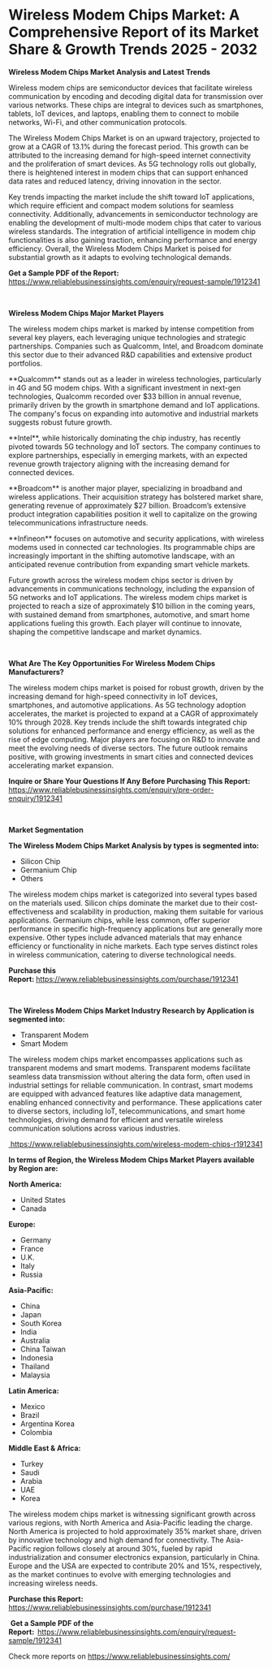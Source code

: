 <p><h1>Wireless Modem Chips Market: A Comprehensive Report of its Market Share & Growth Trends 2025 - 2032</h1></p><p><strong>Wireless Modem Chips Market Analysis and Latest Trends</strong></p>
<p><p>Wireless modem chips are semiconductor devices that facilitate wireless communication by encoding and decoding digital data for transmission over various networks. These chips are integral to devices such as smartphones, tablets, IoT devices, and laptops, enabling them to connect to mobile networks, Wi-Fi, and other communication protocols.</p><p>The Wireless Modem Chips Market is on an upward trajectory, projected to grow at a CAGR of 13.1% during the forecast period. This growth can be attributed to the increasing demand for high-speed internet connectivity and the proliferation of smart devices. As 5G technology rolls out globally, there is heightened interest in modem chips that can support enhanced data rates and reduced latency, driving innovation in the sector.</p><p>Key trends impacting the market include the shift toward IoT applications, which require efficient and compact modem solutions for seamless connectivity. Additionally, advancements in semiconductor technology are enabling the development of multi-mode modem chips that cater to various wireless standards. The integration of artificial intelligence in modem chip functionalities is also gaining traction, enhancing performance and energy efficiency. Overall, the Wireless Modem Chips Market is poised for substantial growth as it adapts to evolving technological demands.</p></p>
<p><strong>Get a Sample PDF of the Report:&nbsp;</strong> <a href="https://www.reliablebusinessinsights.com/enquiry/request-sample/1912341?utm_campaign=2924&utm_medium=2&utm_source=Github&utm_content=ia&utm_term=07042025&utm_id=wireless-modem-chips">https://www.reliablebusinessinsights.com/enquiry/request-sample/1912341</a></p>
<p>&nbsp;</p>
<p><strong>Wireless Modem Chips Major Market Players</strong></p>
<p><p>The wireless modem chips market is marked by intense competition from several key players, each leveraging unique technologies and strategic partnerships. Companies such as Qualcomm, Intel, and Broadcom dominate this sector due to their advanced R&D capabilities and extensive product portfolios.</p><p>**Qualcomm** stands out as a leader in wireless technologies, particularly in 4G and 5G modem chips. With a significant investment in next-gen technologies, Qualcomm recorded over $33 billion in annual revenue, primarily driven by the growth in smartphone demand and IoT applications. The company's focus on expanding into automotive and industrial markets suggests robust future growth.</p><p>**Intel**, while historically dominating the chip industry, has recently pivoted towards 5G technology and IoT sectors. The company continues to explore partnerships, especially in emerging markets, with an expected revenue growth trajectory aligning with the increasing demand for connected devices.</p><p>**Broadcom** is another major player, specializing in broadband and wireless applications. Their acquisition strategy has bolstered market share, generating revenue of approximately $27 billion. Broadcom’s extensive product integration capabilities position it well to capitalize on the growing telecommunications infrastructure needs.</p><p>**Infineon** focuses on automotive and security applications, with wireless modems used in connected car technologies. Its programmable chips are increasingly important in the shifting automotive landscape, with an anticipated revenue contribution from expanding smart vehicle markets.</p><p>Future growth across the wireless modem chips sector is driven by advancements in communications technology, including the expansion of 5G networks and IoT applications. The wireless modem chips market is projected to reach a size of approximately $10 billion in the coming years, with sustained demand from smartphones, automotive, and smart home applications fueling this growth. Each player will continue to innovate, shaping the competitive landscape and market dynamics.</p></p>
<p>&nbsp;</p>
<p><strong>What Are The Key Opportunities For Wireless Modem Chips Manufacturers?</strong></p>
<p><p>The wireless modem chips market is poised for robust growth, driven by the increasing demand for high-speed connectivity in IoT devices, smartphones, and automotive applications. As 5G technology adoption accelerates, the market is projected to expand at a CAGR of approximately 10% through 2028. Key trends include the shift towards integrated chip solutions for enhanced performance and energy efficiency, as well as the rise of edge computing. Major players are focusing on R&D to innovate and meet the evolving needs of diverse sectors. The future outlook remains positive, with growing investments in smart cities and connected devices accelerating market expansion.</p></p>
<p><strong>Inquire or Share Your Questions If Any Before Purchasing This Report:</strong> <a href="https://www.reliablebusinessinsights.com/enquiry/pre-order-enquiry/1912341?utm_campaign=2924&utm_medium=2&utm_source=Github&utm_content=ia&utm_term=07042025&utm_id=wireless-modem-chips">https://www.reliablebusinessinsights.com/enquiry/pre-order-enquiry/1912341</a></p>
<p>&nbsp;</p>
<p><strong>Market Segmentation</strong></p>
<p><strong>The Wireless Modem Chips Market Analysis by types is segmented into:</strong></p>
<p><ul><li>Silicon Chip</li><li>Germanium Chip</li><li>Others</li></ul></p>
<p><p>The wireless modem chips market is categorized into several types based on the materials used. Silicon chips dominate the market due to their cost-effectiveness and scalability in production, making them suitable for various applications. Germanium chips, while less common, offer superior performance in specific high-frequency applications but are generally more expensive. Other types include advanced materials that may enhance efficiency or functionality in niche markets. Each type serves distinct roles in wireless communication, catering to diverse technological needs.</p></p>
<p><strong>Purchase this Report:&nbsp;</strong><a href="https://www.reliablebusinessinsights.com/purchase/1912341?utm_campaign=2924&utm_medium=2&utm_source=Github&utm_content=ia&utm_term=07042025&utm_id=wireless-modem-chips">https://www.reliablebusinessinsights.com/purchase/1912341</a></p>
<p>&nbsp;</p>
<p><strong>The Wireless Modem Chips Market Industry Research by Application is segmented into:</strong></p>
<p><ul><li>Transparent Modem</li><li>Smart Modem</li></ul></p>
<p><p>The wireless modem chips market encompasses applications such as transparent modems and smart modems. Transparent modems facilitate seamless data transmission without altering the data form, often used in industrial settings for reliable communication. In contrast, smart modems are equipped with advanced features like adaptive data management, enabling enhanced connectivity and performance. These applications cater to diverse sectors, including IoT, telecommunications, and smart home technologies, driving demand for efficient and versatile wireless communication solutions across various industries.</p></p>
<p><a href="https://www.reliablebusinessinsights.com/wireless-modem-chips-r1912341?utm_campaign=2924&utm_medium=2&utm_source=Github&utm_content=ia&utm_term=07042025&utm_id=wireless-modem-chips">&nbsp;https://www.reliablebusinessinsights.com/wireless-modem-chips-r1912341</a></p>
<p><strong>In terms of Region, the Wireless Modem Chips Market Players available by Region are:</strong></p>
<p>
    <p> <strong> North America: </strong>
        <ul>
            <li>United States</li>
            <li>Canada</li>
        </ul>
        </p> 
    <p> <strong> Europe: </strong>
        <ul>
            <li>Germany</li>
            <li>France</li>
            <li>U.K.</li>
            <li>Italy</li>
            <li>Russia</li>
        </ul>
        </p> 
    <p> <strong> Asia-Pacific: </strong>
        <ul>
            <li>China</li>
            <li>Japan</li>
            <li>South Korea</li>
            <li>India</li>
            <li>Australia</li>
            <li>China Taiwan</li>
            <li>Indonesia</li>
            <li>Thailand</li>
            <li>Malaysia</li>
        </ul>
        </p> 
    <p> <strong> Latin America: </strong>
        <ul>
            <li>Mexico</li>
            <li>Brazil</li>
            <li>Argentina Korea</li>
            <li>Colombia</li>
        </ul>
        </p> 
    <p> <strong> Middle East & Africa: </strong>
        <ul>
            <li>Turkey</li>
            <li>Saudi</li>
            <li>Arabia</li>
            <li>UAE</li>
            <li>Korea</li>
        </ul>
    </p>
    </p>
<p><p>The wireless modem chips market is witnessing significant growth across various regions, with North America and Asia-Pacific leading the charge. North America is projected to hold approximately 35% market share, driven by innovative technology and high demand for connectivity. The Asia-Pacific region follows closely at around 30%, fueled by rapid industrialization and consumer electronics expansion, particularly in China. Europe and the USA are expected to contribute 20% and 15%, respectively, as the market continues to evolve with emerging technologies and increasing wireless needs.</p></p>
<p><strong>Purchase this Report: </strong><a href="https://www.reliablebusinessinsights.com/purchase/1912341?utm_campaign=2924&utm_medium=2&utm_source=Github&utm_content=ia&utm_term=07042025&utm_id=wireless-modem-chips">https://www.reliablebusinessinsights.com/purchase/1912341</a></p>
<p>&nbsp;<strong>Get a Sample PDF of the Report:&nbsp;&nbsp;</strong><a href="https://www.reliablebusinessinsights.com/enquiry/request-sample/1912341?utm_campaign=2924&utm_medium=2&utm_source=Github&utm_content=ia&utm_term=07042025&utm_id=wireless-modem-chips">https://www.reliablebusinessinsights.com/enquiry/request-sample/1912341</a></p>
<p><strong></strong></p>
<p>Check more reports on <a href="https://www.reliablebusinessinsights.com/?utm_campaign=2924&utm_medium=2&utm_source=Github&utm_content=ia&utm_term=07042025&utm_id=wireless-modem-chips">https://www.reliablebusinessinsights.com/</a></p>